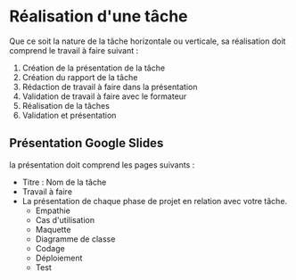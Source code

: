 # Réalisation d'une tâche

Que ce soit la nature de la tâche horizontale ou verticale, sa  réalisation doit comprend le travail à faire suivant : 

1. Création de la présentation de la tâche
2. Création du rapport de la tâche
3. Rédaction de travail à faire dans la présentation
4. Validation de travail à faire avec le formateur
5. Réalisation de la tâches 
6. Validation et présentation

## Présentation Google Slides

la présentation doit comprend les pages suivants : 
- Titre : Nom de la tâche
- Travail à faire
- La présentation de chaque phase de projet en relation avec votre tâche.
  - Empathie
  - Cas d'utilisation
  - Maquette
  - Diagramme de classe
  - Codage
  - Déploiement
  - Test